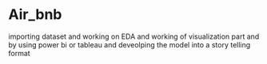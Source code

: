 # Air_bnb

importing dataset and working on EDA and working of visualization part and by using power bi or tableau and deveolping the model into a story telling format

